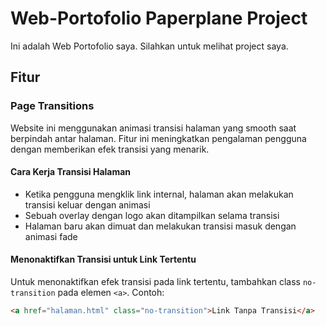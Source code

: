 # Web-Portofolio Paperplane Project

Ini adalah Web Portofolio saya. Silahkan untuk melihat project saya.

## Fitur

### Page Transitions
Website ini menggunakan animasi transisi halaman yang smooth saat berpindah antar halaman. Fitur ini meningkatkan pengalaman pengguna dengan memberikan efek transisi yang menarik.

#### Cara Kerja Transisi Halaman
- Ketika pengguna mengklik link internal, halaman akan melakukan transisi keluar dengan animasi
- Sebuah overlay dengan logo akan ditampilkan selama transisi
- Halaman baru akan dimuat dan melakukan transisi masuk dengan animasi fade

#### Menonaktifkan Transisi untuk Link Tertentu
Untuk menonaktifkan efek transisi pada link tertentu, tambahkan class `no-transition` pada elemen `<a>`. Contoh:

```html
<a href="halaman.html" class="no-transition">Link Tanpa Transisi</a>
```
